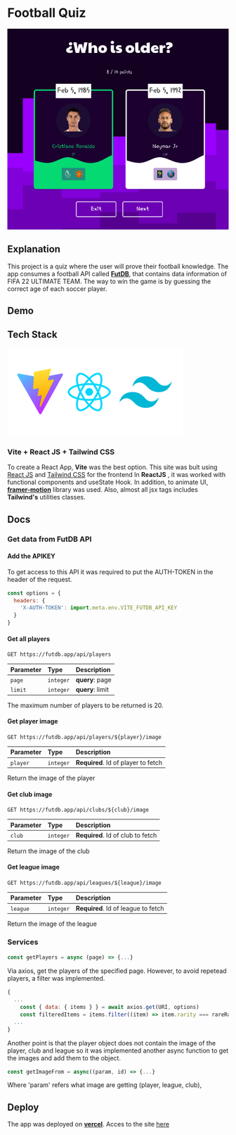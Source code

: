 # Football Quiz

![Captura](./src/assets/football-quiz.png)

## Explanation

This project is a quiz where the user will prove their football knowledge. The app consumes a football API called **[FutDB](https://futdb.app/)**, that contains data information of FIFA 22 ULTIMATE TEAM. The way to win the game is by guessing the correct age of each soccer player.

## Demo

## Tech Stack

![Stack](./src/assets/stack.png)

### Vite + React JS + Tailwind CSS

To create a React App, **Vite** was the best option.
This site was bult using [React JS](https://reactjs.org/) and [Tailwind CSS](https://tailwindcss.com/) for the frontend
In **ReactJS** , it was worked with functional components and useState Hook.
In addition, to animate UI, **[framer-motion](https://www.framer.com/motion/)** library was used.
Also, almost all jsx tags includes **Tailwind's** utilities classes.

## Docs

### Get data from FutDB API

#### Add the APIKEY

To get access to this API it was required to put the AUTH-TOKEN in the header of the request.

```javascript
const options = {
  headers: {
    'X-AUTH-TOKEN': import.meta.env.VITE_FUTDB_API_KEY
  }
}
```

#### Get all players

```http
GET https://futdb.app/api/players
```

| Parameter | Type      | Description      |
| :-------- | :-------- | :--------------- |
| `page`    | `integer` | **query**: page  |
| `limit`   | `integer` | **query**: limit |

The maximum number of players to be returned is 20.

#### Get player image

```http
GET https://futdb.app/api/players/${player}/image
```

| Parameter | Type      | Description                         |
| :-------- | :-------- | :---------------------------------- |
| `player`  | `integer` | **Required**. Id of player to fetch |

Return the image of the player

#### Get club image

```http
GET https://futdb.app/api/clubs/${club}/image
```

| Parameter | Type      | Description                       |
| :-------- | :-------- | :-------------------------------- |
| `club`    | `integer` | **Required**. Id of club to fetch |

Return the image of the club

#### Get league image

```http
GET https://futdb.app/api/leagues/${league}/image
```

| Parameter | Type      | Description                         |
| :-------- | :-------- | :---------------------------------- |
| `league`  | `integer` | **Required**. Id of league to fetch |

Return the image of the league

### Services

```javascript
const getPlayers = async (page) => {...}
```

Via axios, get the players of the specified page.
However, to avoid repetead players, a filter was implemented.

```javascript
{
  ...
    const { data: { items } } = await axios.get(URI, options)
    const filteredItems = items.filter((item) => item.rarity === rareRarity)
  ...
}
```

Another point is that the player object does not contain the image of the player, club and league so it was implemented another async function to get the images and add them to the object.

```javascript
const getImageFrom = async((param, id) => {...}
```

Where 'param' refers what image are getting (player, league, club),

## Deploy

The app was deployed on **[vercel](https://vercel.com/docs)**. Acces to the site [here](https://footbal-quiz.vercel.app)
